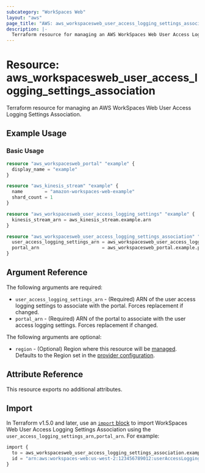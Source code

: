 ```yaml
---
subcategory: "WorkSpaces Web"
layout: "aws"
page_title: "AWS: aws_workspacesweb_user_access_logging_settings_association"
description: |-
  Terraform resource for managing an AWS WorkSpaces Web User Access Logging Settings Association.
---
```


# Resource: aws_workspacesweb_user_access_logging_settings_association

Terraform resource for managing an AWS WorkSpaces Web User Access Logging Settings Association.

## Example Usage

### Basic Usage

```terraform
resource "aws_workspacesweb_portal" "example" {
  display_name = "example"
}

resource "aws_kinesis_stream" "example" {
  name        = "amazon-workspaces-web-example"
  shard_count = 1
}

resource "aws_workspacesweb_user_access_logging_settings" "example" {
  kinesis_stream_arn = aws_kinesis_stream.example.arn
}

resource "aws_workspacesweb_user_access_logging_settings_association" "example" {
  user_access_logging_settings_arn = aws_workspacesweb_user_access_logging_settings.example.user_access_logging_settings_arn
  portal_arn                       = aws_workspacesweb_portal.example.portal_arn
}
```

## Argument Reference

The following arguments are required:

* `user_access_logging_settings_arn` - (Required) ARN of the user access logging settings to associate with the portal. Forces replacement if changed.
* `portal_arn` - (Required) ARN of the portal to associate with the user access logging settings. Forces replacement if changed.

The following arguments are optional:

* `region` - (Optional) Region where this resource will be [managed](https://docs.aws.amazon.com/general/latest/gr/rande.html#regional-endpoints). Defaults to the Region set in the [provider configuration](https://registry.terraform.io/providers/hashicorp/aws/latest/docs#aws-configuration-reference).

## Attribute Reference

This resource exports no additional attributes.

## Import

In Terraform v1.5.0 and later, use an [`import` block](https://developer.hashicorp.com/terraform/language/import) to import WorkSpaces Web User Access Logging Settings Association using the `user_access_logging_settings_arn,portal_arn`. For example:

```terraform
import {
  to = aws_workspacesweb_user_access_logging_settings_association.example
  id = "arn:aws:workspaces-web:us-west-2:123456789012:userAccessLoggingSettings/user_access_logging_settings-id-12345678,arn:aws:workspaces-web:us-west-2:123456789012:portal/portal-id-12345678"
}
```
